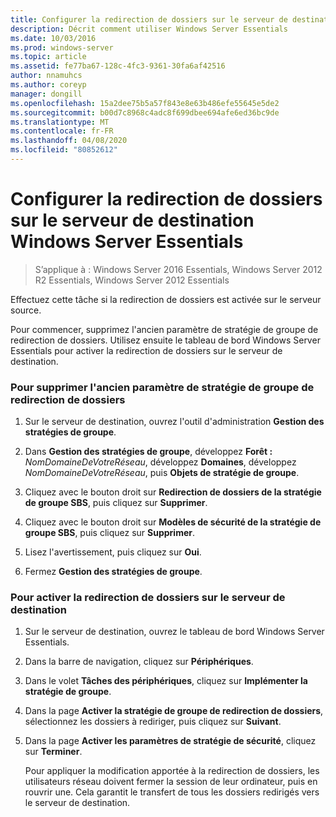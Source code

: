 ```yaml
---
title: Configurer la redirection de dossiers sur le serveur de destination Windows Server Essentials
description: Décrit comment utiliser Windows Server Essentials
ms.date: 10/03/2016
ms.prod: windows-server
ms.topic: article
ms.assetid: fe77ba67-128c-4fc3-9361-30fa6af42516
author: nnamuhcs
ms.author: coreyp
manager: dongill
ms.openlocfilehash: 15a2dee75b5a57f843e8e63b486efe55645e5de2
ms.sourcegitcommit: b00d7c8968c4adc8f699dbee694afe6ed36bc9de
ms.translationtype: MT
ms.contentlocale: fr-FR
ms.lasthandoff: 04/08/2020
ms.locfileid: "80852612"
---
```

# <a name="configure-folder-redirection-on-the-windows-server-essentials-destination-server"></a>Configurer la redirection de dossiers sur le serveur de destination Windows Server Essentials

>S’applique à : Windows Server 2016 Essentials, Windows Server 2012 R2 Essentials, Windows Server 2012 Essentials

Effectuez cette tâche si la redirection de dossiers est activée sur le serveur source.  
  
 Pour commencer, supprimez l'ancien paramètre de stratégie de groupe de redirection de dossiers. Utilisez ensuite le tableau de bord Windows Server Essentials pour activer la redirection de dossiers sur le serveur de destination.  
  
### <a name="to-delete-the-old-folder-redirection-group-policy-setting"></a>Pour supprimer l'ancien paramètre de stratégie de groupe de redirection de dossiers  
  
1. Sur le serveur de destination, ouvrez l'outil d'administration **Gestion des stratégies de groupe**.  
  
2. Dans **Gestion des stratégies de groupe**, développez **Forêt :** <em>NomDomaineDeVotreRéseau</em>, développez **Domaines**, développez *NomDomaineDeVotreRéseau*, puis **Objets de stratégie de groupe**.  
  
3. Cliquez avec le bouton droit sur **Redirection de dossiers de la stratégie de groupe SBS**, puis cliquez sur **Supprimer**.  
  
4. Cliquez avec le bouton droit sur **Modèles de sécurité de la stratégie de groupe SBS**, puis cliquez sur **Supprimer**.  
  
5. Lisez l'avertissement, puis cliquez sur **Oui**.  
  
6. Fermez **Gestion des stratégies de groupe**.  
  
### <a name="to-enable-folder-redirection-on-the-destination-server"></a>Pour activer la redirection de dossiers sur le serveur de destination  
  
1. Sur le serveur de destination, ouvrez le tableau de bord Windows Server Essentials.  
  
2. Dans la barre de navigation, cliquez sur **Périphériques**.  
  
3. Dans le volet **Tâches des périphériques**, cliquez sur **Implémenter la stratégie de groupe**.  
  
4. Dans la page **Activer la stratégie de groupe de redirection de dossiers**, sélectionnez les dossiers à rediriger, puis cliquez sur **Suivant**.  
  
5. Dans la page **Activer les paramètres de stratégie de sécurité**, cliquez sur **Terminer**.  
  
   Pour appliquer la modification apportée à la redirection de dossiers, les utilisateurs réseau doivent fermer la session de leur ordinateur, puis en rouvrir une. Cela garantit le transfert de tous les dossiers redirigés vers le serveur de destination.
